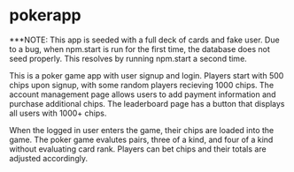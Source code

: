 # pokerapp

***NOTE: This app is seeded with a full deck of cards and fake user.  Due to a bug, when npm.start is run for the first time, 
the database does not seed properly. This resolves by running npm.start a second time.

This is a poker game app with user signup and login. Players start with 500 chips upon signup, with some random players 
recieving 1000 chips.  The account management page allows users to add payment information and purchase additional chips. 
The leaderboard page has a button that displays all users with 1000+ chips.  

When the logged in user enters the game, their chips are loaded into the game.  The poker game evalutes pairs, three of a kind, 
and four of a kind without evaluating card rank.  Players can bet chips and their totals are adjusted accordingly.  



